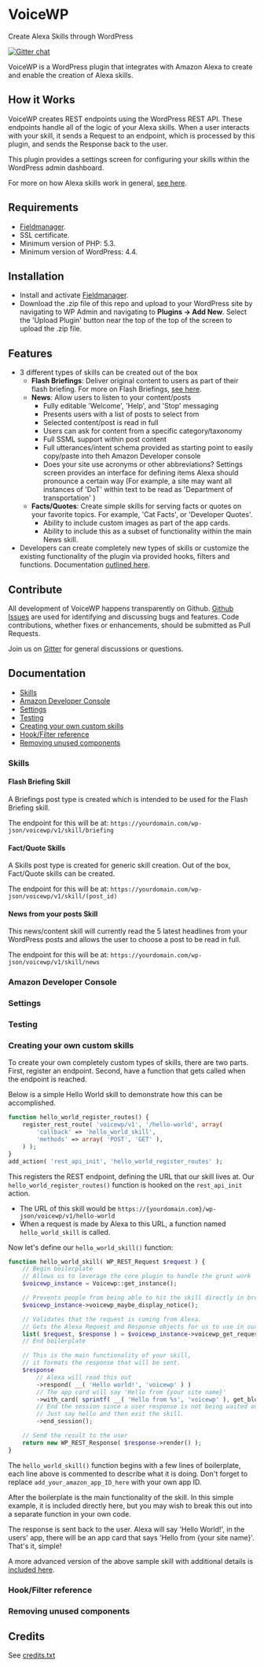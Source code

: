 # VoiceWP

Create Alexa Skills through WordPress

[![Gitter chat](https://badges.gitter.im/gitterHQ/gitter.png)](https://gitter.im/voicewp/Lobby)

VoiceWP is a WordPress plugin that integrates with Amazon Alexa to create and enable the creation of Alexa skills.

## How it Works

VoiceWP creates REST endpoints using the WordPress REST API. These endpoints handle all of the logic of your Alexa skills. When a user interacts with your skill, it sends a Request to an endpoint, which is processed by this plugin, and sends the Response back to the user.

This plugin provides a settings screen for configuring your skills within the WordPress admin dashboard.

For more on how Alexa skills work in general, [see here](https://developer.amazon.com/alexa-skills-kit).

## Requirements

- [Fieldmanager](http://fieldmanager.org).
- SSL certificate.
- Minimum version of PHP: 5.3.
- Minimum version of WordPress: 4.4.

## Installation

- Install and activate [Fieldmanager](https://github.com/alleyinteractive/wordpress-fieldmanager/archive/1.0.0.zip).
- Download the .zip file of this repo and upload to your WordPress site by navigating to WP Admin and navigating to **Plugins -> Add New**. Select the 'Upload Plugin' button near the top of the top of the screen to upload the .zip file.

## Features

- 3 different types of skills can be created out of the box
	- __Flash Briefings__: Deliver original content to users as part of their flash briefing. For more on Flash Briefings, [see here](https://developer.amazon.com/alexa-skills-kit/flash-briefing).
	- __News__: Allow users to listen to your content/posts
		- Fully editable 'Welcome', 'Help', and 'Stop' messaging
		- Presents users with a list of posts to select from
		- Selected content/post is read in full
		- Users can ask for content from a specific category/taxonomy
		- Full SSML support within post content
		- Full utterances/intent schema provided as starting point to easily copy/paste into theh Amazon Developer console
		- Does your site use acronyms or other abbreviations? Settings screen provides an interface for defining items Alexa should pronounce a certain way (For example, a site may want all instances of 'DoT' within text to be read as 'Department of transportation' )
	- __Facts/Quotes__: Create simple skills for serving facts or quotes on your favorite topics. For example, 'Cat Facts', or 'Developer Quotes'.
		- Ability to include custom images as part of the app cards.
		- Ability to include this as a subset of functionality within the main News skill.
- Developers can create completely new types of skills or customize the existing functionality of the plugin via provided hooks, filters and functions. Documentation [outlined here](#documentation).

## Contribute

All development of VoiceWP happens transparently on Github. [Github Issues](https://github.com/alleyinteractive/voicewp/issues) are used for identifying and discussing bugs and features. Code contributions, whether fixes or enhancements, should be submitted as Pull Requests.

Join us on [Gitter](https://gitter.im/voicewp/Lobby) for general discussions or questions.

## Documentation

- [Skills](#skills)
- [Amazon Developer Console](#amazon-developer-console)
- [Settings](#settings)
- [Testing](#testing)
- [Creating your own custom skills](#creating-your-own-custom-skills)
- [Hook/Filter reference](#hookfilter-reference)
- [Removing unused components](#removing-unused-components)

### Skills

#### Flash Briefing Skill

A Briefings post type is created which is intended to be used for the Flash Briefing skill.

The endpoint for this will be at:
`https://yourdomain.com/wp-json/voicewp/v1/skill/briefing`

#### Fact/Quote Skills

A Skills post type is created for generic skill creation. Out of the box, Fact/Quote skills can be created.

The endpoint for this will be at:
`https://yourdomain.com/wp-json/voicewp/v1/skill/(post_id)`

#### News from your posts Skill

This news/content skill will currently read the 5 latest headlines from your WordPress posts and allows the user to choose a post to be read in full.

The endpoint for this will be at:
`https://yourdomain.com/wp-json/voicewp/v1/skill/news`

### Amazon Developer Console

### Settings

### Testing

### Creating your own custom skills

To create your own completely custom types of skills, there are two parts. First, register an endpoint. Second, have a function that gets called when the endpoint is reached.

Below is a simple Hello World skill to demonstrate how this can be accomplished.

```php
function hello_world_register_routes() {
	register_rest_route( 'voicewp/v1', '/hello-world', array(
		'callback' => 'hello_world_skill',
		'methods' => array( 'POST', 'GET' ),
	) );
}
add_action( 'rest_api_init', 'hello_world_register_routes' );
```

This registers the REST endpoint, defining the URL that our skill lives at. Our `hello_world_register_routes()` function is hooked on the `rest_api_init` action.

- The URL of this skill would be `https://{yourdomain.com}/wp-json/voicewp/v1/hello-world`
- When a request is made by Alexa to this URL, a function named `hello_world_skill` is called.

Now let's define our `hello_world_skill()` function:

```php
function hello_world_skill( WP_REST_Request $request ) {
	// Begin boilerplate
	// Allows us to leverage the core plugin to handle the grunt work
	$voicewp_instance = Voicewp::get_instance();

	// Prevents people from being able to hit the skill directly in browser. Only requests from Alexa are allowed.
	$voicewp_instance->voicewp_maybe_display_notice();

	// Validates that the request is coming from Alexa.
	// Gets the Alexa Request and Response objects for us to use in our skill
	list( $request, $response ) = $voicewp_instance->voicewp_get_request_response_objects( $request, 'add_your_amazon_app_ID_here' );
	// End boilerplate

	// This is the main functionality of your skill,
	// it formats the response that will be sent.
	$response
		// Alexa will read this out
		->respond( __( 'Hello world!', 'voicewp' ) )
		// The app card will say 'Hello from {your site name}'
		->with_card( sprintf( __( 'Hello from %s', 'voicewp' ), get_bloginfo( 'name' ) ) )
		// End the session since a user response is not being waited on.
		// Just say hello and then exit the skill.
		->end_session();

	// Send the result to the user
	return new WP_REST_Response( $response->render() );
}
```

The `hello_world_skill()` function begins with a few lines of boilerplate, each line above is commented to describe what it is doing. Don't forget to replace `add_your_amazon_app_ID_here` with your own app ID.

After the boilerplate is the main functionality of the skill. In this simple example, it is included directly here, but you may wish to break this out into a separate function in your own code.

The response is sent back to the user. Alexa will say 'Hello World!', in the users' app, there will be an app card that says 'Hello from {your site name}'. That's it, simple!

A more advanced version of the above sample skill with additional details is [included here](/docs-examples/class-hello-world-example.php).

### Hook/Filter reference

### Removing unused components

## Credits

See [credits.txt](/credits.txt)